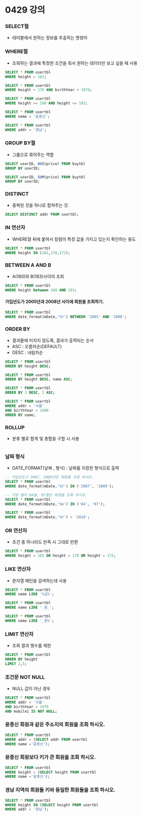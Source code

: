 # 0429 강의

### SELECT절
- 테이블에서 원하는 정보를 추출하는 명령어

### WHERE절
- 조회하는 결과에 특정한 조건을 줘서 원하는 데이터만 보고 싶을 때 사용

```sql
SELECT * FROM usertbl
WHERE height = 182;
```
```sql
SELECT * FROM usertbl
WHERE height > 170 AND birthYear < 1970;
```
```sql
SELECT * FROM usertbl
WHERE height >= 180 AND height <= 183;
```
```sql
SELECT * FROM usertbl
WHERE name = '윤종신';
```
```sql
SELECT * FROM usertbl
WHERE addr = '경남';
```

### GROUP BY절
- 그룹으로 묶어주는 역할
```sql
SELECT userID, AVG(price) FROM buytbl
GROUP BY userID;
```

```sql
SELECT userID, SUM(price) FROM buytbl
GROUP BY userID;
```

### DISTINCT
- 중복된 것을 하나로 합쳐주는 것.
```sql
SELECT DISTINCT addr FROM usertbl;
```

### IN 연산자
- WHERE절 뒤에 붙여서 칼럼이 특정 값을 가지고 있는지 확인하는 용도
```sql
SELECT * FROM usertbl
WHERE height IN (182,170,172);
```

### BETWEEN A AND B
- A(180)와 B(183)사이의 조회
```sql
SELECT * FROM usertbl
WHERE height between 180 AND 183;
```
#### 가입년도가 2005년과 2008년 사이에 회원을 조회하기.
```sql
SELECT * FROM usertbl
WHERE date_format(mDate,'%Y') BETWEEN '2005' AND '2008';
```

### ORDER BY
- 결과물에 미치지 않도록, 결과가 출력되는 순서
- ASC : 오름차순(DEFAULT)
- DESC : 내림차순

```sql
SELECT * FROM usertbl 
ORDER BY height DESC; 
```
```sql
SELECT * FROM usertbl 
ORDER BY height DESC, name ASC;
```
```sql
SELECT * FROM usertbl 
ORDER BY 3 DESC, 2 ASC;
```
```sql
SELECT * FROM usertbl
WHERE addr = '서울'
AND birthYear < 1980
ORDER BY name;
```

### ROLLUP
- 분류 별로 합계 및 총합을 구할 시 사용
```sql

```

### 날짜 형식
- DATE_FORMAT(날짜 , 형식) : 날짜를 지정한 형식으로 출력
```sql
-- 가입년도가 2007, 2009년인 회원을 조회 하시오.
SELECT * FROM usertbl
WHERE date_format(mDate,'%Y') IN ('2007', '2009');

```
```sql
-- 가입 월이 04월, 07월인 회원을 조회 하시오.
SELECT * FROM usertbl
WHERE date_format(mDate,'%m') IN ('04', '07');
```

```sql
SELECT * FROM usertbl
WHERE date_format(mDate,'%Y') < '2010';
```

### OR 연산자
- 조건 중 하나라도 만족 시 그대로 반환
```sql
SELECT * FROM usertbl
WHERE height = 182 OR height = 170 OR height = 172;
```

### LIKE 연산자
- 문자열 패턴을 검색하는데 사용
```sql
SELECT * FROM usertbl
WHERE name LIKE '%김%';

SELECT * FROM usertbl
WHERE name LIKE '_종_';

SELECT * FROM usertbl
WHERE name LIKE '_종%';
```

### LIMIT 연산자
- 조회 결과 행수를 제한
```sql
SELECT * FROM usertbl
ORDER BY height
LIMIT 2,5;
```

### 조건문 NOT NULL
- NULL 값이 아닌 경우
```sql
SELECT * FROM usertbl
WHERE addr = '서울'
AND birthYear > 1970
AND mobile1 IS NOT NULL;
```

### 윤종신 회원과 같은 주소지의 회원을 조회 하시오.
```sql
SELECT * FROM usertbl
WHERE addr = (SELECT addr FROM usertbl
WHERE name ='윤종신');
```

### 윤종신 회원보다 키가 큰 회원을 조회 하시오.
```sql
SELECT * FROM usertbl
WHERE height > (SELECT height FROM usertbl
WHERE name ='윤종신');
```

### 경남 지역의 회원들 키와 동일한 회원들을 조회 하시오.
```sql
SELECT * FROM usertbl
WHERE height IN (SELECT height FROM usertbl
WHERE addr = '경남');
```
